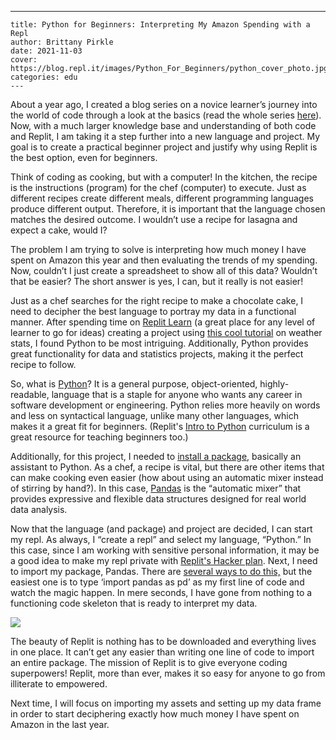  ---
    title: Python for Beginners: Interpreting My Amazon Spending with a Repl
    author: Brittany Pirkle
    date: 2021-11-03
    cover: https://blog.repl.it/images/Python_For_Beginners/python_cover_photo.jpg
	categories: edu
    ---
About a year ago, I created a blog series on a novice learner’s journey into the world of code through a look at the basics (read the whole series [here](https://blog.repl.it/anyone-can-code-week1)). Now, with a much larger knowledge base and understanding of both code and Replit, I am taking it a step further into a new language and project. My goal is to create a practical beginner project and justify why using Replit is the best option, even for beginners.

Think of coding as cooking, but with a computer! In the kitchen, the recipe is the instructions (program) for the chef (computer) to execute. Just as different recipes create different meals, different programming languages produce different output. Therefore, it is important that the language chosen matches the desired outcome. I wouldn’t use a recipe for lasagna and expect a cake, would I? 

The problem I am trying to solve is interpreting how much money I have spent on Amazon this year and then evaluating the trends of my spending. Now, couldn’t I just create a spreadsheet to show all of this data? Wouldn’t that be easier? The short answer is yes, I can, but it really is not easier! 

Just as a chef searches for the right recipe to make a chocolate cake, I need to decipher the best language to portray my data in a functional manner. After spending time on [Replit Learn](https://replit.com/learn) (a great place for any level of learner to go for ideas) creating a project using [this cool tutorial](https://docs.replit.com/tutorials/02-managing-files-using-repl-it) on weather stats, I found Python to be most intriguing. Additionally,  Python provides great functionality for data and statistics projects, making it the perfect recipe to follow.

So, what is [Python](https://www.tutorialspoint.com/python/index.htm)? It is a general purpose, object-oriented, highly-readable, language that is a staple for anyone who wants any career in software development or engineering. Python relies more heavily on words and less on syntactical language, unlike many other languages, which makes it a great fit for beginners. (Replit's [Intro to Python](https://replit.com/curriculum/Intro-to-Python) curriculum is a great resource for teaching beginners too.)

Additionally, for this project, I needed to [install a package](https://docs.replit.com/programming-ide/installing-packages), basically an assistant to Python. As a chef, a recipe is vital, but there are other items that can make cooking even easier (how about using an automatic mixer instead of stirring by hand?). In this case, [Pandas](https://pandas.pydata.org/pandas-docs/stable/getting_started/overview.html) is the “automatic mixer” that provides expressive and flexible data structures designed for real world data analysis. 

Now that the language (and package) and project are decided, I can start my repl. As always, I “create a repl” and select my language, “Python.” In this case, since I am working with sensitive personal information, it may be a good idea to make my repl private with [Replit's Hacker plan](https://replit.com/site/pricing). Next, I need to import my package, Pandas. There are [several ways to do this,](https://docs.replit.com/programming-ide/installing-packages) but the easiest one is to type ‘import pandas as pd’ as my first line of code and watch the magic happen. In mere seconds, I have gone from nothing to a functioning code skeleton that is ready to interpret my data.

![](images/pythonforbeginners.png)

The beauty of Replit is nothing has to be downloaded and everything lives in one place. It can’t get any easier than writing one line of code to import an entire package. The mission of Replit is to give everyone coding superpowers! Replit, more than ever, makes it so easy for anyone to go from illiterate to empowered.

Next time, I will focus on importing my assets and setting up my data frame in order to start deciphering exactly how much money I have spent on Amazon in the last year.
